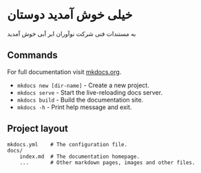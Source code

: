 # خیلی خوش آمدید دوستان
به مستندات فنی شرکت نوآوران ابر آبی خوش آمدید

## Commands
For full documentation visit [mkdocs.org](https://www.mkdocs.org).

- `mkdocs new [dir-name]` - Create a new project.
- `mkdocs serve` - Start the live-reloading docs server.
- `mkdocs build` - Build the documentation site.
- `mkdocs -h` - Print help message and exit.

## Project layout

    mkdocs.yml    # The configuration file.
    docs/
        index.md  # The documentation homepage.
        ...       # Other markdown pages, images and other files.
